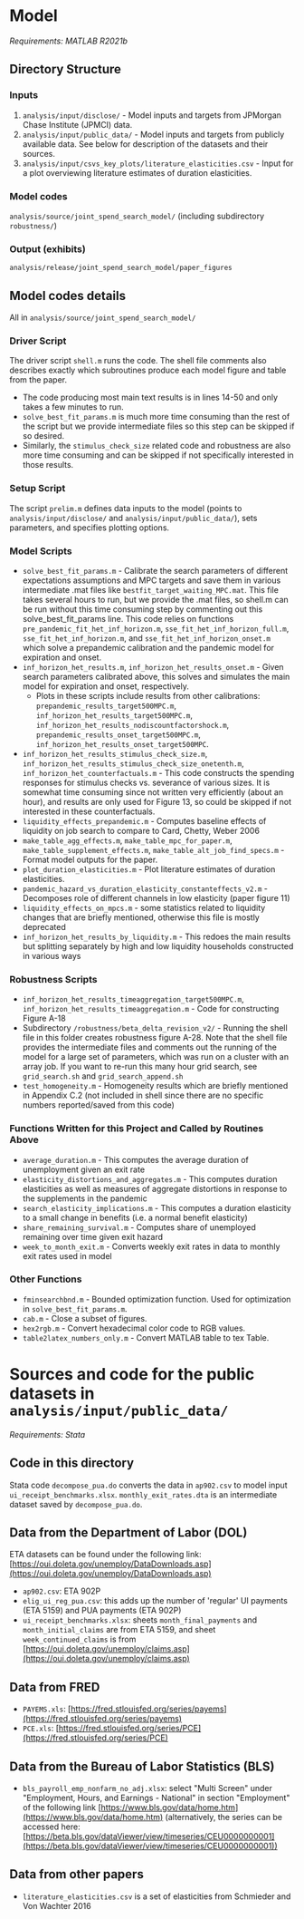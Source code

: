 # Model

_Requirements: MATLAB R2021b_

## Directory Structure
### Inputs
1. `analysis/input/disclose/` - Model inputs and targets from JPMorgan Chase Institute (JPMCI) data.
2. `analysis/input/public_data/` - Model inputs and targets from publicly available data. See below for description of the datasets and their sources.
3. `analysis/input/csvs_key_plots/literature_elasticities.csv` - Input for a plot overviewing literature estimates of duration elasticities.

### Model codes
`analysis/source/joint_spend_search_model/` (including subdirectory `robustness/`)

### Output (exhibits)
`analysis/release/joint_spend_search_model/paper_figures` 

## Model codes details 
All in `analysis/source/joint_spend_search_model/`

### Driver Script
The driver script `shell.m` runs the code. The shell file comments also describes exactly which subroutines produce each model figure and table from the paper.
* The code producing most main text results is in lines 14-50 and only takes a few minutes to run. 
* `solve_best_fit_params.m` is much more time consuming than the rest of the script but we provide intermediate files so this step can be skipped if so desired.
* Similarly, the `stimulus_check_size` related code and robustness are also more time consuming and can be skipped if not specifically interested in those results. 

### Setup Script
The script `prelim.m` defines data inputs to the model (points to `analysis/input/disclose/` and `analysis/input/public_data/`), sets parameters, and specifies plotting options.

### Model Scripts
- `solve_best_fit_params.m` - Calibrate the search parameters of different expectations assumptions and MPC targets and save them in various intermediate .mat files like `bestfit_target_waiting_MPC.mat`. This file takes several hours to run, but we provide the .mat files, so shell.m can be run without this time consuming step by commenting out this solve_best_fit_params line. This code relies on functions `pre_pandemic_fit_het_inf_horizon.m`, `sse_fit_het_inf_horizon_full.m`, `sse_fit_het_inf_horizon.m`, and `sse_fit_het_inf_horizon_onset.m` which solve a prepandemic calibration and the pandemic model for expiration and onset. 
- `inf_horizon_het_results.m`, `inf_horizon_het_results_onset.m` - Given search parameters calibrated above, this solves and simulates the main model for expiration and onset, respectively.
    - Plots in these scripts include results from other calibrations: `prepandemic_results_target500MPC.m`, `inf_horizon_het_results_target500MPC.m`, `inf_horizon_het_results_nodiscountfactorshock.m`, `prepandemic_results_onset_target500MPC.m`, `inf_horizon_het_results_onset_target500MPC`.
- `inf_horizon_het_results_stimulus_check_size.m`, `inf_horizon_het_results_stimulus_check_size_onetenth.m`, `inf_horizon_het_counterfactuals.m` - This code constructs the spending responses for stimulus checks vs. severance of various sizes. It is somewhat time consuming since not written very efficiently (about an hour), and results are only used for Figure 13, so could be skipped if not interested in these counterfactuals.
- `liquidity_effects_prepandemic.m` - Computes baseline effects of liquidity on job search to compare to Card, Chetty, Weber 2006
- `make_table_agg_effects.m`, `make_table_mpc_for_paper.m`, `make_table_supplement_effects.m`, `make_table_alt_job_find_specs.m` - Format model outputs for the paper.
- `plot_duration_elasticities.m` - Plot literature estimates of duration elasticities.
- `pandemic_hazard_vs_duration_elasticity_constanteffects_v2.m` - Decomposes role of different channels in low elasticity (paper figure 11)
- `liquidity_effects_on_mpcs.m` - some statistics related to liquidity changes that are briefly mentioned, otherwise this file is mostly deprecated
- `inf_horizon_het_results_by_liquidity.m` - This redoes the main results but splitting separately by high and low liquidity households constructed in various ways

### Robustness Scripts
- `inf_horizon_het_results_timeaggregation_target500MPC.m`, `inf_horizon_het_results_timeaggregation.m` - Code for constructing Figure A-18
- Subdirectory `/robustness/beta_delta_revision_v2/` - Running the shell file in this folder creates robustness figure A-28. Note that the shell file provides the intermediate files and comments out the running of the model for a large set of parameters, which was run on a cluster with an array job. If you want to re-run this many hour grid search, see `grid_search.sh` and `grid_search_append.sh`
- `test_homogeneity.m` - Homogeneity results which are briefly mentioned in Appendix C.2 (not included in shell since there are no specific numbers reported/saved from this code)

### Functions Written for this Project and Called by Routines Above
- `average_duration.m` - This computes the average duration of unemployment given an exit rate
- `elasticity_distortions_and_aggregates.m` - This computes duration elasticities as well as measures of aggregate distortions in response to the supplements in the pandemic
- `search_elasticity_implications.m` - This computes a duration elasticity to a small change in benefits (i.e. a normal benefit elasticity)
- `share_remaining_survival.m` - Computes share of unemployed remaining over time given exit hazard
- `week_to_month_exit.m` - Converts weekly exit rates in data to monthly exit rates used in model

### Other Functions
- `fminsearchbnd.m` - Bounded optimization function. Used for optimization in `solve_best_fit_params.m`. 
- `cab.m` - Close a subset of figures.
- `hex2rgb.m` - Convert hexadecimal color code to RGB values.
- `table2latex_numbers_only.m` - Convert MATLAB table to tex Table.

# Sources and code for the public datasets in `analysis/input/public_data/`

_Requirements: Stata_

## Code in this directory
Stata code `decompose_pua.do` converts the data in `ap902.csv` to model input `ui_receipt_benchmarks.xlsx`. `monthly_exit_rates.dta` is an intermediate dataset saved by `decompose_pua.do`.

## Data from the Department of Labor (DOL)
ETA datasets can be found under the following link: [https://oui.doleta.gov/unemploy/DataDownloads.asp](https://oui.doleta.gov/unemploy/DataDownloads.asp)
- `ap902.csv`: ETA 902P 
- `elig_ui_reg_pua.csv`: this adds up the number of 'regular' UI payments (ETA 5159) and PUA payments (ETA 902P)
- `ui_receipt_benchmarks.xlsx`: sheets `month_final_payments` and `month_initial_claims` are from ETA 5159, and sheet `week_continued_claims` is from [https://oui.doleta.gov/unemploy/claims.asp](https://oui.doleta.gov/unemploy/claims.asp)

## Data from FRED
- `PAYEMS.xls`: [https://fred.stlouisfed.org/series/payems](https://fred.stlouisfed.org/series/payems)
- `PCE.xls`: [https://fred.stlouisfed.org/series/PCE](https://fred.stlouisfed.org/series/PCE)

## Data from the Bureau of Labor Statistics (BLS)
- `bls_payroll_emp_nonfarm_no_adj.xlsx`: select "Multi Screen" under "Employment, Hours, and Earnings - National" in section "Employment" of the following link [https://www.bls.gov/data/home.htm](https://www.bls.gov/data/home.htm) (alternatively, the series can be accessed here: [https://beta.bls.gov/dataViewer/view/timeseries/CEU0000000001](https://beta.bls.gov/dataViewer/view/timeseries/CEU0000000001))

## Data from other papers
- `literature_elasticities.csv` is a set of elasticities from Schmieder and Von Wachter 2016 
